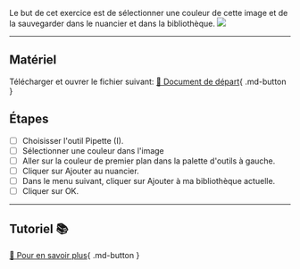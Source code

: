 Le but de cet exercice est de sélectionner une couleur de cette image et de la sauvegarder dans le nuancier et dans la bibliothèque.
![](../assets/image/07_over_busy.png)
***

## Matériel

Télécharger et ouvrer le fichier suivant:
[📁 Document de départ](../assets/image/07_over_busy.psd){ .md-button }   <br>

## Étapes

- [ ] Choisisser l'outil Pipette (I).
- [ ] Sélectionner une couleur dans l'image
- [ ] Aller sur la couleur de premier plan dans la palette d'outils à gauche.
- [ ] Cliquer sur Ajouter au nuancier.
- [ ] Dans le menu suivant, cliquer sur Ajouter à ma bibliothèque actuelle.
- [ ] Cliquer sur OK.

***

## Tutoriel 📚

[📖 Pour en savoir plus](https://cmontmorency365-my.sharepoint.com/:v:/g/personal/flpilote_cmontmorency_qc_ca/EYCAP3HOYBxLsVkq3V8REnMB1TjJ1_VtXO-02OcHzTnszw?nav=eyJyZWZlcnJhbEluZm8iOnsicmVmZXJyYWxBcHAiOiJPbmVEcml2ZUZvckJ1c2luZXNzIiwicmVmZXJyYWxBcHBQbGF0Zm9ybSI6IldlYiIsInJlZmVycmFsTW9kZSI6InZpZXciLCJyZWZlcnJhbFZpZXciOiJNeUZpbGVzTGlua0NvcHkifX0&e=L6fO8u){ .md-button }   <br>
